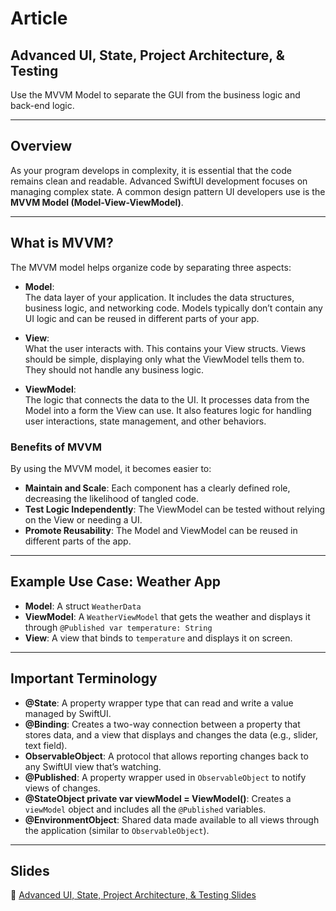 # Article  
## Advanced UI, State, Project Architecture, & Testing  

Use the MVVM Model to separate the GUI from the business logic and back-end logic.  

---

## Overview  
As your program develops in complexity, it is essential that the code remains clean and readable. Advanced SwiftUI development focuses on managing complex state. A common design pattern UI developers use is the **MVVM Model (Model-View-ViewModel)**.  

---

## What is MVVM?  
The MVVM model helps organize code by separating three aspects:  

- **Model**:  
  The data layer of your application. It includes the data structures, business logic, and networking code. Models typically don’t contain any UI logic and can be reused in different parts of your app.  

- **View**:  
  What the user interacts with. This contains your View structs. Views should be simple, displaying only what the ViewModel tells them to. They should not handle any business logic.  

- **ViewModel**:  
  The logic that connects the data to the UI. It processes data from the Model into a form the View can use. It also features logic for handling user interactions, state management, and other behaviors.  

### Benefits of MVVM
By using the MVVM model, it becomes easier to:  
- **Maintain and Scale**: Each component has a clearly defined role, decreasing the likelihood of tangled code.  
- **Test Logic Independently**: The ViewModel can be tested without relying on the View or needing a UI.  
- **Promote Reusability**: The Model and ViewModel can be reused in different parts of the app.  

---

## Example Use Case: Weather App  
- **Model**: A struct `WeatherData`  
- **ViewModel**: A `WeatherViewModel` that gets the weather and displays it through `@Published var temperature: String`  
- **View**: A view that binds to `temperature` and displays it on screen.  

---

## Important Terminology  

- **@State**: A property wrapper type that can read and write a value managed by SwiftUI.  
- **@Binding**: Creates a two-way connection between a property that stores data, and a view that displays and changes the data (e.g., slider, text field).  
- **ObservableObject**: A protocol that allows reporting changes back to any SwiftUI view that’s watching.  
- **@Published**: A property wrapper used in `ObservableObject` to notify views of changes.  
- **@StateObject private var viewModel = ViewModel()**: Creates a `viewModel` object and includes all the `@Published` variables.  
- **@EnvironmentObject**: Shared data made available to all views through the application (similar to `ObservableObject`).  

---

## Slides  
📑 [Advanced UI, State, Project Architecture, & Testing Slides](https://docs.google.com/presentation/d/1IAY4hs3gzC8nBgj1y5qt-izIoc3W97bbpgwhK1qOfDA/edit#slide=id.g1f20eea1eaa_0_197)
